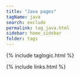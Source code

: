 ```yaml
---
title: "Java pages"
tagName: java
search: exclude
permalink: tag_java.html
sidebar: home_sidebar
folder: tags
---
```

{% include taglogic.html %}

{% include links.html %}
